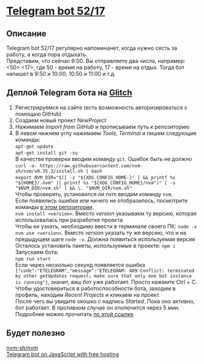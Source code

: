 # [Telegram bot 52/17][1]

## Описание
Telegram bot 52/17 регулярно напоминанет, когда нужно сесть за работу, а когда пора отдыхать.  
Представим, что сейчас 9:00. Вы отправляете два числа, например: <50> <17>, где 50 - время на работу, 17 - время на отдых. 
Тогда бот напишет в 9:50 и 10:00; 10:50 и 11:00 и т.д.

## Деплой Telegram бота на [Glitch][2]
1. Регистрируемся на сайте (есть возможность авторизироваться с помощью GitHub)
2. Создаем новый проект *NewProject*
3. Нажимаем *Import from GitHub* и прописываем путь к репозиторию 
4. В левом нижнем углу нажимаем *Tools*, *Terminal* и пишем следующие команды:  
`apt-get update`  
`apt-get install git -su`  
В качестве проверки вводим команду `git`. Ошибок быть не должно  
`curl -o- https://raw.githubusercontent.com/nvm-sh/nvm/v0.35.3/install.sh | bash`  
`export NVM_DIR="$([ -z "${XDG_CONFIG_HOME-}" ] && printf %s "${HOME}/.nvm" || printf %s "${XDG_CONFIG_HOME}/nvm")"
[ -s "$NVM_DIR/nvm.sh" ] && \. "$NVM_DIR/nvm.sh"`  
Чтобы проверить, установился ли nvm вводим команду `nvm`.   
Если появились ошибки или ничего не отобразилось, посмотрите команды [в этом репозитории][4].  
`nvm install <version>`. Вместо *version* указываем ту версию, которая использовалась при разработке проекта.  
Чтобы ее узнать, необходимо ввести в терминале своего ПК: `node -v`  
`nvm use <version>`. Вместо *version* указать ту же версию, что и на предыдущем шаге
`node -v`. Должна появиться используемая версия  
Осталось установить пакеты, используемые в проекте:
`npm i`  
Запускаем бота:  
`npm run start`  
Если через несколько секунд появляется ошибка ` {"code":"ETELEGRAM","message":"ETELEGRAM: 409 Conflict: terminated by other getUpdates request; make sure that only one bot instance is running"}`, значит, ваш бот уже работает. Просто нажмите Ctrl + C.  
Чтобы удостовериться в работоспособности бота, заходим в профиль, находим *Recent Projects* и кликаем на проект.  
После чего вы увидите окошко с надпись *Started*. Пока оно активно, бот работает. В противном случае он отключится через 5 мин. Подробнее можно прочитать [по этой ссылке][3].  

## Будет полезно
[nvm-sh/nvm][4]  
[Telegram bot on JavaScript with free hosting][5]  



[1]: https://t.me/X_52_17_bot                                                             "bot"
[2]: https://glitch.com/                                                                  "Glitch"
[3]: https://glitch.com/help/restrictions/                                                "timing-Glitch"
[4]: https://github.com/nvm-sh/nvm                                                        "nvm"
[5]: https://medium.com/roomjs/telegram-bot-on-javascript-with-free-hosting-53ae01bce991  "medium"
